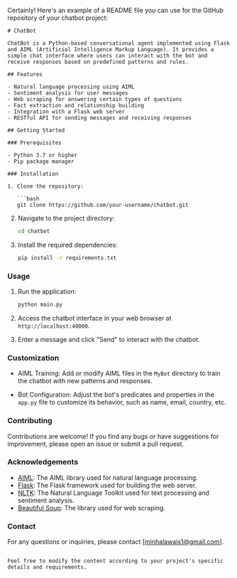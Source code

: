 Certainly! Here's an example of a README file you can use for the GitHub repository of your chatbot project:

```
# ChatBot

ChatBot is a Python-based conversational agent implemented using Flask and AIML (Artificial Intelligence Markup Language). It provides a simple chat interface where users can interact with the bot and receive responses based on predefined patterns and rules.

## Features

- Natural language processing using AIML
- Sentiment analysis for user messages
- Web scraping for answering certain types of questions
- Fact extraction and relationship building
- Integration with a Flask web server
- RESTful API for sending messages and receiving responses

## Getting Started

### Prerequisites

- Python 3.7 or higher
- Pip package manager

### Installation

1. Clone the repository:

   ```bash
   git clone https://github.com/your-username/chatbot.git
   ```

2. Navigate to the project directory:

   ```bash
   cd chatbot
   ```

3. Install the required dependencies:

   ```bash
   pip install -r requirements.txt
   ```

### Usage

1. Run the application:

   ```bash
   python main.py
   ```

2. Access the chatbot interface in your web browser at `http://localhost:40000`.

3. Enter a message and click "Send" to interact with the chatbot.

### Customization

- AIML Training: Add or modify AIML files in the `MyBot` directory to train the chatbot with new patterns and responses.

- Bot Configuration: Adjust the bot's predicates and properties in the `app.py` file to customize its behavior, such as name, email, country, etc.

### Contributing

Contributions are welcome! If you find any bugs or have suggestions for improvement, please open an issue or submit a pull request.


### Acknowledgements

- [AIML](https://pypi.org/project/aiml/): The AIML library used for natural language processing.
- [Flask](https://flask.palletsprojects.com/): The Flask framework used for building the web server.
- [NLTK](https://www.nltk.org/): The Natural Language Toolkit used for text processing and sentiment analysis.
- [Beautiful Soup](https://www.crummy.com/software/BeautifulSoup/): The library used for web scraping.

### Contact

For any questions or inquiries, please contact [minhalawais1@gmail.com].
```

Feel free to modify the content according to your project's specific details and requirements.
